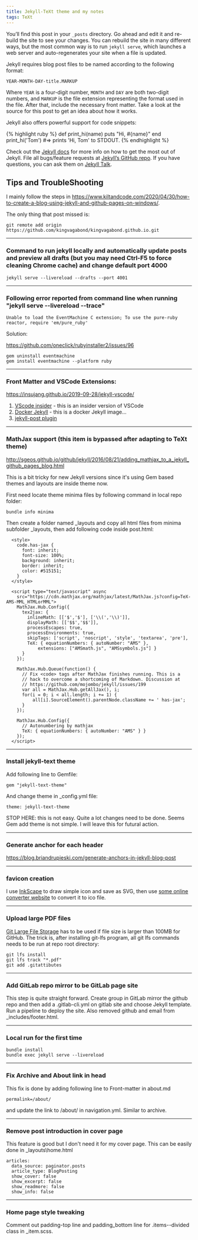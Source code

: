 ```yaml
---
title: Jekyll-TeXt theme and my notes
tags: TeXt
---
```


You’ll find this post in your `_posts` directory. Go ahead and edit it and re-build the site to see your changes. You can rebuild the site in many different ways, but the most common way is to run `jekyll serve`, which launches a web server and auto-regenerates your site when a file is updated.

Jekyll requires blog post files to be named according to the following format:

`YEAR-MONTH-DAY-title.MARKUP`

Where `YEAR` is a four-digit number, `MONTH` and `DAY` are both two-digit numbers, and `MARKUP` is the file extension representing the format used in the file. After that, include the necessary front matter. Take a look at the source for this post to get an idea about how it works.

Jekyll also offers powerful support for code snippets:

{% highlight ruby %}
def print_hi(name)
  puts "Hi, #{name}"
end
print_hi('Tom')
#=> prints 'Hi, Tom' to STDOUT.
{% endhighlight %}

Check out the [Jekyll docs][jekyll-docs] for more info on how to get the most out of Jekyll. File all bugs/feature requests at [Jekyll’s GitHub repo][jekyll-gh]. If you have questions, you can ask them on [Jekyll Talk][jekyll-talk].

[jekyll-docs]: https://jekyllrb.com/docs/home
[jekyll-gh]:   https://github.com/jekyll/jekyll
[jekyll-talk]: https://talk.jekyllrb.com/

## Tips and TroubleShooting

I mainly follow the steps in https://www.kiltandcode.com/2020/04/30/how-to-create-a-blog-using-jekyll-and-github-pages-on-windows/.

The only thing that post missed is:

```
git remote add origin https://github.com/kingvagabond/kingvagabond.github.io.git
```

---

### Command to run jekyll locally and automatically update posts and preview all drafts (but you may need Ctrl-F5 to force cleaning Chrome cache) and change default port 4000

```
jekyll serve --livereload --drafts --port 4001
```

---

### Following error reported from command line when running "jekyll serve --livereload --trace"

```
Unable to load the EventMachine C extension; To use the pure-ruby reactor, require 'em/pure_ruby'
```

Solution:

https://github.com/oneclick/rubyinstaller2/issues/96

```
gem uninstall eventmachine
gem install eventmachine --platform ruby
```

---

### Front Matter and VSCode Extensions:

https://insujang.github.io/2019-09-28/jekyll-vscode/

1. [VScode insider](https://code.visualstudio.com/insiders/) - this is an insider version of VSCode
2. [Docker Jekyll](https://hub.docker.com/r/jekyll/jekyll/) - this is a docker Jekyll image...
3. [jekyll-post plugin](https://marketplace.visualstudio.com/items?itemName=rohgarg.jekyll-post)

---

### MathJax support (this item is bypassed after adapting to TeXt theme)

http://sgeos.github.io/github/jekyll/2016/08/21/adding_mathjax_to_a_jekyll_github_pages_blog.html

This is a bit tricky for new Jekyll versions since it's using Gem based themes and layouts are inside theme now.

First need locate theme minima files by following command in local repo folder:

```
bundle info minima
```

Then create a folder named _layouts and copy all html files from minima subfolder _layouts, then add following code inside post.html:

```
  <style>
    code.has-jax {
      font: inherit;
      font-size: 100%;
      background: inherit;
      border: inherit;
      color: #515151;
    }
  </style>

  <script type="text/javascript" async
    src="https://cdn.mathjax.org/mathjax/latest/MathJax.js?config=TeX-AMS-MML_HTMLorMML">
    MathJax.Hub.Config({
      tex2jax: {
        inlineMath: [['$','$'], ['\\(','\\)']],
        displayMath: [['$$','$$']],
        processEscapes: true,
        processEnvironments: true,
        skipTags: ['script', 'noscript', 'style', 'textarea', 'pre'],
        TeX: { equationNumbers: { autoNumber: "AMS" },
            extensions: ["AMSmath.js", "AMSsymbols.js"] }
      }
    });

    MathJax.Hub.Queue(function() {
      // Fix <code> tags after MathJax finishes running. This is a
      // hack to overcome a shortcoming of Markdown. Discussion at
      // https://github.com/mojombo/jekyll/issues/199
      var all = MathJax.Hub.getAllJax(), i;
      for(i = 0; i < all.length; i += 1) {
          all[i].SourceElement().parentNode.className += ' has-jax';
      }
    });

    MathJax.Hub.Config({
      // Autonumbering by mathjax
      TeX: { equationNumbers: { autoNumber: "AMS" } }
    });
  </script>
```

---

### Install jekyll-text theme

Add following line to Gemfile:

```
gem "jekyll-text-theme"
```

And change theme in _config.yml file:

```
theme: jekyll-text-theme
```

STOP HERE: this is not easy. Quite a lot changes need to be done. Seems Gem add theme is not simple. I will leave this for futural action.

---

### Generate anchor for each header

https://blog.briandrupieski.com/generate-anchors-in-jekyll-blog-post

---

### favicon creation

I use [InkScape](https://inkscape.org/) to draw simple icon and save as SVG, then use [some online converter website](https://cloudconvert.com/svg-to-ico) to convert it to ico file.

---

### Upload large PDF files

[Git Large File Storage](https://git-lfs.github.com/) has to be used if file size is larger than 100MB for GitHub. The trick is, after installing git-lfs program, all git lfs commands needs to be run at repo root directory:

```
git lfs install
git lfs track "*.pdf"
git add .gitattibutes
```

---

### Add GitLab repo mirror to be GitLab page site

This step is quite straight forward. Create group in GitLab mirror the github repo and then add a .gitlab-cli.yml on gitlab site and choose Jekyll template. Run a pipeline to deploy the site. Also removed github and email from _includes/footer.html.

---

### Local run for the first time

  ```script
  bundle install
  bundle exec jekyll serve --livereload
  ```

---

### Fix Archive and About link in head

This fix is done by adding following line to Front-matter in about.md

```
permalink=/about/
```

and update the link to /about/ in navigation.yml. Similar to archive.

---

### Remove post introduction in cover page

This feature is good but I don't need it for my cover page. This can be easily done in _layouts\home.html

```
articles:
  data_source: paginator.posts
  article_type: BlogPosting
  show_cover: false
  show_excerpt: false
  show_readmore: false
  show_info: false
```

---

### Home page style tweaking

Comment out padding-top line and padding_bottom line for .items--divided class in _item.scss.
